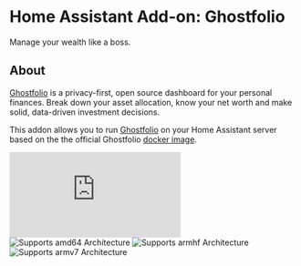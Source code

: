 # Home Assistant Add-on: Ghostfolio

Manage your wealth like a boss.

## About

[Ghostfolio][] is a privacy-first, open source dashboard for your personal finances. Break down your asset allocation, know your net worth and make solid, data-driven investment decisions.

This addon allows you to run [Ghostfolio][] on your Home Assistant server based on the the official Ghostfolio [docker image][].

![Ghostfolio Version](https://img.shields.io/badge/dynamic/json?label=Version&query=%24.args.ghostfolio_version&url=https%3A%2F%2Fraw.githubusercontent.com%2Flildude%2Fha-addons%2Fmaster%2Fghostfolio%build.json)
![Supports amd64 Architecture][amd64-shield]
![Supports armhf Architecture][armhf-shield]
![Supports armv7 Architecture][armv7-shield]

[Ghostfolio]: https://ghostfol.io
[docker image]: https://hub.docker.com/r/ghostfolio/ghostfolio
[amd64-shield]: https://img.shields.io/badge/amd64-yes-green.svg
[armhf-shield]: https://img.shields.io/badge/armhf-yes-green.svg
[armv7-shield]: https://img.shields.io/badge/armv7-yes-green.svg
